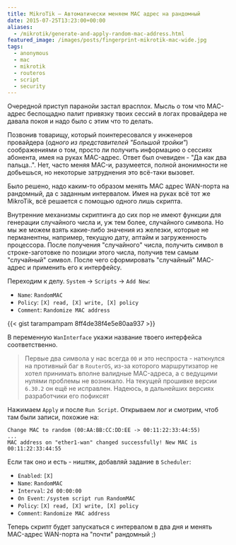 ```yaml
---
title: MikroTik — Автоматически меняем MAC адрес на рандомный
date: 2015-07-25T13:23:00+00:00
aliases:
  - /mikrotik/generate-and-apply-random-mac-address.html
featured_image: /images/posts/fingerprint-mikrotik-mac-wide.jpg
tags:
  - anonymous
  - mac
  - mikrotik
  - routeros
  - script
  - security
---
```


Очередной приступ паранойи застал врасплох. Мысль о том что MAC-адрес беспощадно палит привязку твоих сессий в логах провайдера не давала покоя и надо было с этим что то делать.

Позвонив товарищу, который поинтересовался у инженеров провайдера (_одного из представителей "Большой тройки"_) соображениями о том, просто ли получить информацию о сессиях абонента, имея на руках MAC-адрес. Ответ был очевиден - "Да как два пальца..". Нет, часто меняя MAC-и, разумеется, полной анонимности не добьешься, но некоторые затруднения это всё-таки вызовет.

<!--more-->

Было решено, надо каким-то образом менять MAC адрес WAN-порта на рандомный, да с заданным интервалом. Имея на руках всё тот же MikroTik, всё решается с помощью одного лишь скрипта.

Внутренние механизмы скриптинга до сих пор не имеют функции для генерации случайного числа и, уж тем более, случайного символа. Но мы же можем взять какие-либо значения из железки, которые не перманентны, например, текущую дату, аптайм и загруженность процессора. После получения "случайного" числа, получить символ в строке-заготовке по позиции этого числа, получив тем самым "случайный" символ. После чего сформировать "случайный" MAC-адрес и применить его к интерфейсу.

Переходим к делу. `System` &rarr; `Scripts` &rarr; `Add New`:
  
- `Name`: `RandomMAC`
- `Policy`: `[X] read, [X] write, [X] policy`
- `Comment`: `Randomize MAC address`

{{< gist tarampampam 8ff4de38f4e5e80aa937 >}}

В переменную `WanInterface` укажи название твоего интерфейса соответственно.

> Первые два символа у нас всегда `00` и это неспроста - наткнулся на противный баг в `RouterOS`, из-за которого маршрутизатор не хотел принимать вполне валидные MAC-адреса, а с ведущими нулями проблемы не возникало. На текущей прошивке версии `6.30.2` он ещё не исправлен. Надеюсь, в дальнейших версиях разработчики его пофиксят

Нажимаем `Apply` и после `Run Script`. Открываем лог и смотрим, чтоб там были записи, похожие на:

```
Change MAC to random (00:AA:BB:CC:DD:EE -> 00:11:22:33:44:55)
...
MAC address on "ether1-wan" changed successfully! New MAC is 00:11:22:33:44:55
```

Если так оно и есть - ништяк, добавляй задание в `Scheduler`:
  
- `Enabled`: `[X]`
- `Name`: `RandomMAC`
- `Interval`: `2d 00:00:00`
- `On Event`: `/system script run RandomMAC`
- `Policy`: `[X] read, [X] write, [X] policy`
- `Comment`: `Randomize MAC address`

Теперь скрипт будет запускаться с интервалом в два дня и менять MAC-адрес WAN-порта на "почти" рандомный ;)
